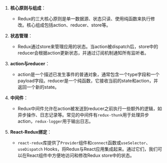 
1. **核心原则与组成**：
   - Redux的三大核心原则是单一数据源、状态只读、使用纯函数来执行修改。核心组成包括action、reducer、store等。

2. **状态管理**：
   - Redux通过store来管理应用的状态。当action被dispatch后，store中的reducer会根据action更新状态，并通过订阅机制通知所有监听者。

3. **action与reducer**：
   - action是一个描述已发生事件的普通对象，通常包含一个type字段和一个payload字段。reducer是一个纯函数，它接收当前的state和action，并返回一个新的state。

4. **中间件**：
   - Redux中间件允许在action被发送到reducer之前执行一些额外的逻辑，如异步操作、日志记录等。常见的中间件有`redux-thunk`用于处理异步action，`redux-logger`用于输出日志。

5. **React-Redux绑定**：
   - `react-redux`库提供了`Provider`组件和`connect`函数或`useSelector`、`useDispatch` Hooks，将Redux与React应用集成起来。通过它们，我们可以在React组件中方便地访问和修改Redux store中的状态。
